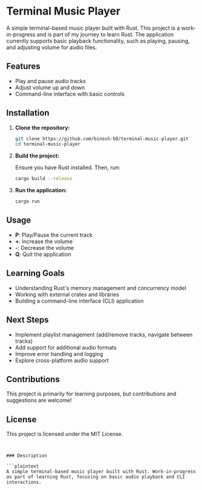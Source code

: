 # Terminal Music Player

A simple terminal-based music player built with Rust. This project is a work-in-progress and is part of my journey to learn Rust. The application currently supports basic playback functionality, such as playing, pausing, and adjusting volume for audio files.

## Features

- Play and pause audio tracks
- Adjust volume up and down
- Command-line interface with basic controls

## Installation

1. **Clone the repository:**

   ```bash
   git clone https://github.com/binesh-b0/terminal-music-player.git
   cd terminal-music-player
   ```

2. **Build the project:**

   Ensure you have Rust installed. Then, run:

   ```bash
   cargo build --release
   ```

3. **Run the application:**

   ```bash
   cargo run
   ```

## Usage

- **P**: Play/Pause the current track
- **+**: Increase the volume
- **-**: Decrease the volume
- **Q**: Quit the application

## Learning Goals

- Understanding Rust's memory management and concurrency model
- Working with external crates and libraries
- Building a command-line interface (CLI) application

## Next Steps

- Implement playlist management (add/remove tracks, navigate between tracks)
- Add support for additional audio formats
- Improve error handling and logging
- Explore cross-platform audio support

## Contributions

This project is primarily for learning purposes, but contributions and suggestions are welcome!

## License

This project is licensed under the MIT License.
```


### Description

```plaintext
A simple terminal-based music player built with Rust. Work-in-progress as part of learning Rust, focusing on basic audio playback and CLI interactions.
```